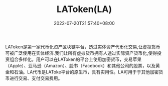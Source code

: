 ﻿---
weight: 
title: "LAToken(LA)"
description: "LAToken是第一家代币化资产区块链平台，透过实体资产代币化交易,让虚拟货币可被广泛使用在实体经济.我们让所有虚拟货币拥有人透过实际资产货币化,使得投资组合多样化"
date: 2022-07-20T21:57:40+08:00
lastmod: 2022-07-20T16:45:40+08:00
draft: false
authors: ["seven"]
featuredImage: "latokenla.webp"
link: "https://latoken.com/"
tags: ["数字代币","LAToken(LA)"]
categories: ["navigation"]
navigation: ["数字代币"]
lightgallery: true
toc: true
pinned: false
recommend: false
recommend1: false
---
LAToken是第一家代币化资产区块链平台，透过实体资产代币化交易,让虚拟货币可被广泛使用在实体经济.我们让所有虚拟货币拥有人透过实际资产货币化,使得投资组合多样化。用户可以在LAToken的平台上使用加密货币，交易苹果（Apple）、亚马逊（Amazon）、脸书（Facebook）和其他公司的股票，以及黄金和石油。LA代币是LAToke平台的原生币，具有实用性。LA可用于于其他加密货币进行交易、支付交易费用。

